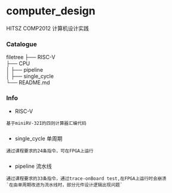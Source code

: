 # computer_design

HITSZ COMP2012
计算机设计实践

### Catalogue
filetree
├── RISC-V  
├── CPU  
│  ├── pipeline  
│  ├── single_cycle  
└── README.md

### Info
* RISC-V
```
基于miniRV-32I的四则计算器汇编代码
```
#####
* single_cycle 单周期
```
通过课程要求的24条指令，可在FPGA上运行
```
#####
* pipeline 流水线
```
通过课程要求的33条指令，通过trace-onBoard test,在FPGA上运行时会崩溃
`在由单周期改进为流水线时，部分元件设计逻辑出现问题`
```  
